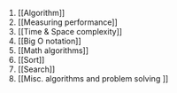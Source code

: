 1. [[Algorithm]]
2. [[Measuring performance]]
3. [[Time & Space complexity]]
4. [[Big O notation]]
5. [[Math algorithms]]
6. [[Sort]]
7. [[Search]]
8. [[Misc. algorithms and problem solving ]]


